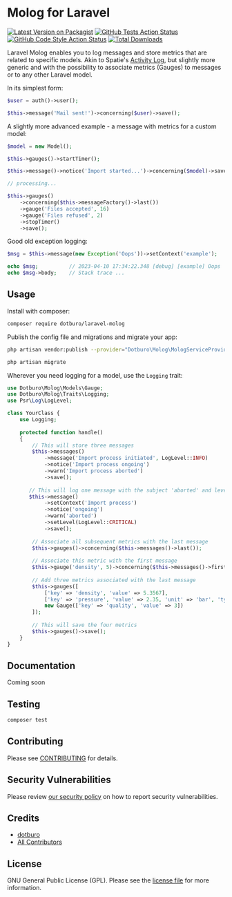 # Molog for Laravel

[![Latest Version on Packagist](https://img.shields.io/packagist/v/dotburo/laravel-molog.svg?style=flat-square)](https://packagist.org/packages/dotburo/laravel-molog)
[![GitHub Tests Action Status](https://img.shields.io/github/workflow/status/dotburo/laravel-molog/run-tests?label=tests)](https://github.com/dotburo/laravel-molog/actions?query=workflow%3Arun-tests+branch%3Amain)
[![GitHub Code Style Action Status](https://img.shields.io/github/workflow/status/dotburo/laravel-molog/Check%20&%20fix%20styling?label=code%20style)](https://github.com/dotburo/laravel-molog/actions?query=workflow%3A"Check+%26+fix+styling"+branch%3Amain)
[![Total Downloads](https://img.shields.io/packagist/dt/dotburo/laravel-molog.svg?style=flat-square)](https://packagist.org/packages/dotburo/laravel-molog)

Laravel Molog enables you to log messages and store metrics that are related to specific models. Akin to Spatie's 
[Activity Log](https://github.com/spatie/laravel-activitylog), but slightly more generic and with the possibility to
associate metrics (Gauges) to messages or to any other Laravel model.

In its simplest form:
```php
$user = auth()->user();

$this->message('Mail sent!')->concerning($user)->save();
```

A slightly more advanced example - a message with metrics for a custom model:
```php
$model = new Model();

$this->gauges()->startTimer();

$this->message()->notice('Import started...')->concerning($model)->save();

// processing...

$this->gauges()
    ->concerning($this->messageFactory()->last())
    ->gauge('Files accepted', 16)
    ->gauge('Files refused', 2)
    ->stopTimer()
    ->save();
```

Good old exception logging:
```php
$msg = $this->message(new Exception('Oops'))->setContext('example');

echo $msg;          // 2023-04-10 17:34:22.348 [debug] [example] Oops
echo $msg->body;    // Stack trace ...
```


## Usage
Install with composer:
```bash
composer require dotburo/laravel-molog
```

Publish the config file and migrations and migrate your app:
```bash
php artisan vendor:publish --provider="Dotburo\Molog\MologServiceProvider"

php artisan migrate
```

Wherever you need logging for a model, use the `Logging` trait:

```php
use Dotburo\Molog\Models\Gauge;
use Dotburo\Molog\Traits\Logging;
use Psr\Log\LogLevel;

class YourClass {
    use Logging;
    
    protected function handle()
    {
        // This will store three messages
        $this->messages()
            ->message('Import process initiated', LogLevel::INFO)
            ->notice('Import process ongoing')
            ->warn('Import process aborted')
            ->save();
        
       // This will log one message with the subject 'aborted' and level critical
       $this->message()
            ->setContext('Import process')
            ->notice('ongoing')
            ->warn('aborted')
            ->setLevel(LogLevel::CRITICAL)
            ->save();
        
        // Associate all subsequent metrics with the last message
        $this->gauges()->concerning($this->messages()->last());
        
        // Associate this metric with the first message
        $this->gauge('density', 5)->concerning($this->messages()->first())->save();
        
        // Add three metrics associated with the last message
        $this->gauges([
            ['key' => 'density', 'value' => 5.3567],
            ['key' => 'pressure', 'value' => 2.35, 'unit' => 'bar', 'type' => 'int'],
            new Gauge(['key' => 'quality', 'value' => 3])
        ]);
        
        // This will save the four metrics
        $this->gauges()->save();
    }
}
```


## Documentation
Coming soon


## Testing

```bash
composer test
```

## Contributing

Please see [CONTRIBUTING](.github/CONTRIBUTING.md) for details.

## Security Vulnerabilities

Please review [our security policy](../../security/policy) on how to report security vulnerabilities.

## Credits

- [dotburo](https://github.com/dotburo)
- [All Contributors](../../contributors)

## License

GNU General Public License (GPL). Please see the [license file](LICENSE.md) for more information.
